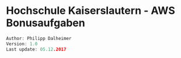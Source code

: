 # Hochschule Kaiserslautern - AWS Bonusaufgaben

```C
Author: Philipp Dalheimer
Version: 1.0
Last update: 05.12.2017
```